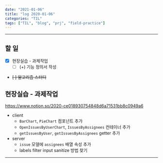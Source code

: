 ```yaml
---
date: "2021-01-06"
title: "log 2020-01-06"
categories: "TIL"
tags: ["TIL", "blog", "prj", "field-practice"]
---
```


----------

## 할 일

- [x] 현장실습 - 과제작업
  - [ ] (+) 기능 정의서 작성
- ~~\[ ] 알고리즘 스터디~~

## 현장실습 - 과제작업

<https://www.notion.so/2020-ce018930754848d6a71531bb8c0949a6>

- client
  - `BarChart`, `PieChart` 컴포넌트 추가
  - `OpenIssuesByUserChart`, `IssuesByAssignees` 컨테이너 추가
  - `getIssuesByUser`, `getIssuesByAssignees` getter 추가
- server
  - `issue` 모델에 `assignees` 배열 속성 추가
  - labels filter input sanitize 방법 찾기

----------
